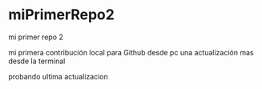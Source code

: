 # miPrimerRepo2

mi primer repo 2

mi primera contribución local para Github desde pc
una actualización mas desde la terminal

probando ultima actualizacion
